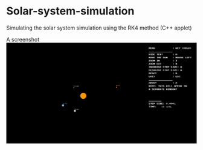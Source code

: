 # Solar-system-simulation
Simulating the solar system simulation using the RK4 method (C++ applet)

A screenshot
![alt text](https://github.com/Ahmed-alkharusi/Solar-system-simulation/blob/master/Capture.PNG)
